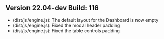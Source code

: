 ## Version 22.04-dev Build: 116
* (dist/js/engine.js): The default layout for the Dashboard is now empty
* (dist/js/engine.js): Fixed the modal header padding
* (dist/js/engine.js): Fixed the table controls padding
